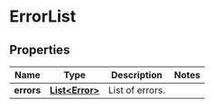 
# ErrorList

## Properties
Name | Type | Description | Notes
------------ | ------------- | ------------- | -------------
**errors** | [**List&lt;Error&gt;**](Error.md) | List of errors. | 




